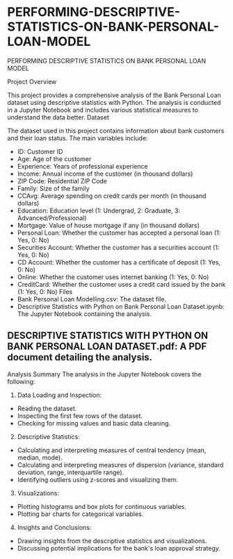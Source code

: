 # PERFORMING-DESCRIPTIVE-STATISTICS-ON-BANK-PERSONAL-LOAN-MODEL
PERFORMING DESCRIPTIVE STATISTICS ON BANK PERSONAL LOAN MODEL

Project Overview

This project provides a comprehensive analysis of the Bank Personal Loan dataset using descriptive statistics with Python. The analysis is conducted in a Jupyter Notebook and includes various statistical measures to understand the data better.
Dataset

The dataset used in this project contains information about bank customers and their loan status. The main variables include:

* ID: Customer ID
* Age: Age of the customer
* Experience: Years of professional experience
* Income: Annual income of the customer (in thousand dollars)
* ZIP Code: Residential ZIP Code
* Family: Size of the family
* CCAvg: Average spending on credit cards per month (in thousand dollars)
* Education: Education level (1: Undergrad, 2: Graduate, 3: Advanced/Professional)
* Mortgage: Value of house mortgage if any (in thousand dollars)
* Personal Loan: Whether the customer has accepted a personal loan (1: Yes, 0: No)
* Securities Account: Whether the customer has a securities account (1: Yes, 0: No)
* CD Account: Whether the customer has a certificate of deposit (1: Yes, 0: No)
* Online: Whether the customer uses internet banking (1: Yes, 0: No)
* CreditCard: Whether the customer uses a credit card issued by the bank (1: Yes, 0: No)
Files
* Bank Personal Loan Modelling.csv: The dataset file.
* Descriptive Statistics with Python on Bank Personal Loan Dataset.ipynb: The Jupyter Notebook containing the analysis.

## DESCRIPTIVE STATISTICS WITH PYTHON ON BANK PERSONAL LOAN DATASET.pdf: A PDF document detailing the analysis.

Analysis Summary
The analysis in the Jupyter Notebook covers the following:
1. Data Loading and Inspection:
* Reading the dataset.
* Inspecting the first few rows of the dataset.
* Checking for missing values and basic data cleaning.

2. Descriptive Statistics:
* Calculating and interpreting measures of central tendency (mean, median, mode).
* Calculating and interpreting measures of dispersion (variance, standard deviation, range, interquartile range).
* Identifying outliers using z-scores and visualizing them.
3. Visualizations:
* Plotting histograms and box plots for continuous variables.
* Plotting bar charts for categorical variables.
4. Insights and Conclusions:
* Drawing insights from the descriptive statistics and visualizations.
* Discussing potential implications for the bank's loan approval strategy.

